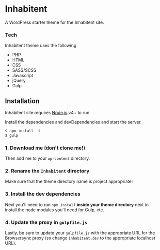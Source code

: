 # Inhabitent

A WordPress starter theme for the Inhabitent site.

### Tech

Inhabitent theme uses the following:
* PHP
* HTML
* CSS
* SASS/SCSS
* Javascript
* jQuery
* Gulp 

## Installation

Inhabitent site requires [Node.js](https://nodejs.org/) v4+ to run.

Install the dependencies and devDependencies and start the server.

```sh
$ npm install -d
$ gulp
```

### 1. Download me (don't clone me!)

Then add me to your `wp-content` directory.

### 2. Rename the `Inhabitent` directory

Make sure that the theme directory name is project appropriate!

### 3. Install the dev dependencies

Next you'll need to run `npm install` **inside your theme directory** next to install the node modules you'll need for Gulp, etc.

### 4. Update the proxy in `gulpfile.js`

Lastly, be sure to update your `gulpfile.js` with the appropriate URL for the Browsersync proxy (so change `inhabitent.dev` to the appropriate localhost URL).
